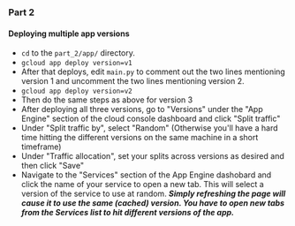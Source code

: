 ### Part 2
#### Deploying multiple app versions
- `cd` to the `part_2/app/` directory.
- `gcloud app deploy version=v1`
- After that deploys, edit `main.py` to comment out the two lines mentioning version 1 and uncomment the two lines mentioning version 2.
- `gcloud app deploy version=v2`
- Then do the same steps as above for version 3
- After deploying all three versions, go to "Versions" under the "App Engine" section of the cloud console dashboard and click "Split traffic"
- Under "Split traffic by", select "Random" (Otherwise you'll have a hard time hitting the different versions on the same machine in a short timeframe)
- Under "Traffic allocation", set your splits across versions as desired and then click "Save"
- Navigate to the "Services" section of the App Engine dashobard and click the name of your service to open a new tab. This will select a version of the service to use at random.
***Simply refreshing the page will cause it to use the same (cached) version. You have to open new tabs from the Services list to hit different versions of the app.***